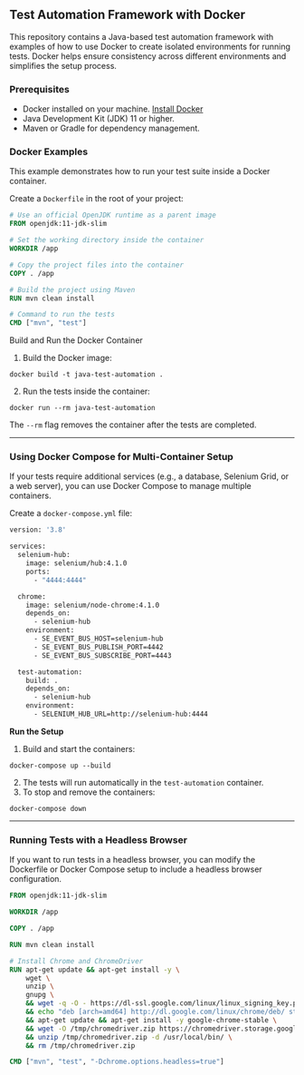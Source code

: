 ## Test Automation Framework with Docker
This repository contains a Java-based test automation framework with examples of how to use Docker to create isolated environments for running tests. Docker helps ensure consistency across different environments and simplifies the setup process.

### Prerequisites
- Docker installed on your machine. [Install Docker](https://docs.docker.com/get-started/get-docker/)
- Java Development Kit (JDK) 11 or higher.
- Maven or Gradle for dependency management.

### Docker Examples
This example demonstrates how to run your test suite inside a Docker container.

Create a `Dockerfile` in the root of your project:

```dockerfile
# Use an official OpenJDK runtime as a parent image
FROM openjdk:11-jdk-slim

# Set the working directory inside the container
WORKDIR /app

# Copy the project files into the container
COPY . /app

# Build the project using Maven
RUN mvn clean install

# Command to run the tests
CMD ["mvn", "test"]
```

Build and Run the Docker Container

1. Build the Docker image:
```shell
docker build -t java-test-automation .
```
2. Run the tests inside the container:
```shell
docker run --rm java-test-automation
```
The `--rm` flag removes the container after the tests are completed.

---

### Using Docker Compose for Multi-Container Setup
If your tests require additional services (e.g., a database, Selenium Grid, or a web server), you can use Docker Compose to manage multiple containers.

Create a `docker-compose.yml` file:

```dockerfile
version: '3.8'

services:
  selenium-hub:
    image: selenium/hub:4.1.0
    ports:
      - "4444:4444"

  chrome:
    image: selenium/node-chrome:4.1.0
    depends_on:
      - selenium-hub
    environment:
      - SE_EVENT_BUS_HOST=selenium-hub
      - SE_EVENT_BUS_PUBLISH_PORT=4442
      - SE_EVENT_BUS_SUBSCRIBE_PORT=4443

  test-automation:
    build: .
    depends_on:
      - selenium-hub
    environment:
      - SELENIUM_HUB_URL=http://selenium-hub:4444
```
**Run the Setup**
1. Build and start the containers:
```shell
docker-compose up --build
```
2. The tests will run automatically in the `test-automation` container.
3. To stop and remove the containers:
```shell
docker-compose down
```

---

### Running Tests with a Headless Browser
If you want to run tests in a headless browser, you can modify the Dockerfile or Docker Compose setup to include a headless browser configuration.

```dockerfile
FROM openjdk:11-jdk-slim

WORKDIR /app

COPY . /app

RUN mvn clean install

# Install Chrome and ChromeDriver
RUN apt-get update && apt-get install -y \
    wget \
    unzip \
    gnupg \
    && wget -q -O - https://dl-ssl.google.com/linux/linux_signing_key.pub | apt-key add - \
    && echo "deb [arch=amd64] http://dl.google.com/linux/chrome/deb/ stable main" >> /etc/apt/sources.list.d/google-chrome.list \
    && apt-get update && apt-get install -y google-chrome-stable \
    && wget -O /tmp/chromedriver.zip https://chromedriver.storage.googleapis.com/$(curl -sS https://chromedriver.storage.googleapis.com/LATEST_RELEASE)/chromedriver_linux64.zip \
    && unzip /tmp/chromedriver.zip -d /usr/local/bin/ \
    && rm /tmp/chromedriver.zip

CMD ["mvn", "test", "-Dchrome.options.headless=true"]
```

